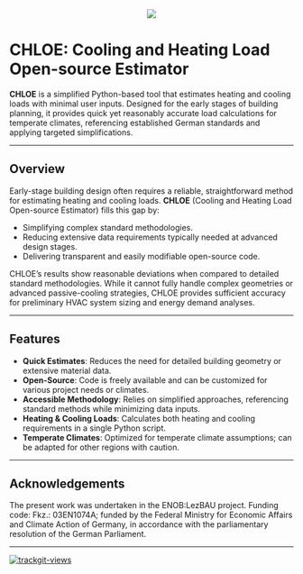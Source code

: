<div align="center">
  <img src="https://github.com/user-attachments/assets/e1162cc9-0a1d-400f-b3a5-69342a511c9a">
</div>



# CHLOE: Cooling and Heating Load Open-source Estimator

**CHLOE** is a simplified Python-based tool that estimates heating and cooling loads with minimal user inputs. Designed for the early stages of building planning, it provides quick yet reasonably accurate load calculations for temperate climates, referencing established German standards and applying targeted simplifications.

---

## Overview

Early-stage building design often requires a reliable, straightforward method for estimating heating and cooling loads. **CHLOE** (Cooling and Heating Load Open-source Estimator) fills this gap by:

- Simplifying complex standard methodologies.  
- Reducing extensive data requirements typically needed at advanced design stages.  
- Delivering transparent and easily modifiable open-source code.  

CHLOE’s results show reasonable deviations when compared to detailed standard methodologies. While it cannot fully handle complex geometries or advanced passive-cooling strategies, CHLOE provides sufficient accuracy for preliminary HVAC system sizing and energy demand analyses.

---

## Features

- **Quick Estimates**: Reduces the need for detailed building geometry or extensive material data.  
- **Open-Source**: Code is freely available and can be customized for various project needs or climates.  
- **Accessible Methodology**: Relies on simplified approaches, referencing standard methods while minimizing data inputs.  
- **Heating & Cooling Loads**: Calculates both heating and cooling requirements in a single Python script.  
- **Temperate Climates**: Optimized for temperate climate assumptions; can be adapted for other regions with caution.

---

## Acknowledgements

The present work was undertaken in the ENOB:LezBAU project. Funding code: Fkz.: 03EN1074A; funded by the Federal Ministry for Economic Affairs and Climate Action of Germany, in accordance with the parliamentary resolution of the German Parliament.

---
 <a href="https://trackgit.com">
<img src="https://us-central1-trackgit-analytics.cloudfunctions.net/token/ping/m8x1mhhlwv8e9t6fezm8" alt="trackgit-views" />
</a>

